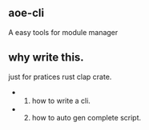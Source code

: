 ## aoe-cli
A easy tools for module manager

## why write this.
just for pratices rust clap crate.
- 1. how to write a cli.
- 2. how to auto gen complete script.
